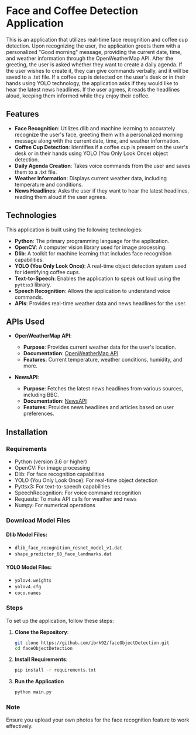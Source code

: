# Face and Coffee Detection Application
This is an application that utilizes real-time face recognition and coffee cup detection. Upon recognizing the user, the application greets them with a personalized "Good morning" message, providing the current date, time, and weather information through the OpenWeatherMap API. 
After the greeting, the user is asked whether they want to create a daily agenda. If the user wishes to create it, they can give commands verbally, and it will be saved to a .txt file. 
If a coffee cup is detected on the user's desk or in their hands using YOLO technology, the application asks if they would like to hear the latest news headlines. If the user agrees, it reads the headlines aloud, keeping them informed while they enjoy their coffee.
## Features

- **Face Recognition**: Utilizes dlib and machine learning to accurately recognize the user's face, greeting them with a personalized morning message along with the current date, time, and weather information.
- **Coffee Cup Detection**: Identifies if a coffee cup is present on the user's desk or in their hands using YOLO (You Only Look Once) object detection.
- **Daily Agenda Creation**: Takes voice commands from the user and saves them to a .txt file.
- **Weather Information**: Displays current weather data, including temperature and conditions.
- **News Headlines**: Asks the user if they want to hear the latest headlines, reading them aloud if the user agrees.

## Technologies

This application is built using the following technologies:

- **Python**: The primary programming language for the application.
- **OpenCV**: A computer vision library used for image processing.
- **Dlib**: A toolkit for machine learning that includes face recognition capabilities.
- **YOLO (You Only Look Once)**: A real-time object detection system used for identifying coffee cups.
- **Text-to-Speech**: Enables the application to speak out loud using the `pyttsx3` library.
- **Speech Recognition**: Allows the application to understand voice commands.
- **APIs**: Provides real-time weather data and news headlines for the user.
  
## APIs Used

- **OpenWeatherMap API**: 
  - **Purpose**: Provides current weather data for the user's location.
  - **Documentation**: [OpenWeatherMap API](https://openweathermap.org/api)
  - **Features**: Current temperature, weather conditions, humidity, and more.
  
- **NewsAPI**: 
  - **Purpose**: Fetches the latest news headlines from various sources, including BBC.
  - **Documentation**: [NewsAPI](https://newsapi.org/)
  - **Features**: Provides news headlines and articles based on user preferences.
 
## Installation

### Requirements
- Python (version 3.6 or higher)
- OpenCV: For image processing
- Dlib: For face recognition capabilities
- YOLO (You Only Look Once): For real-time object detection
- Pyttsx3: For text-to-speech capabilities
- SpeechRecognition: For voice command recognition
- Requests: To make API calls for weather and news
- Numpy: For numerical operations

### Download Model Files

#### Dlib Model Files:
- `dlib_face_recognition_resnet_model_v1.dat`
- `shape_predictor_68_face_landmarks.dat`

#### YOLO Model Files:
- `yolov4.weights`
- `yolov4.cfg`
- `coco.names`

### Steps
To set up the application, follow these steps:

1. **Clone the Repository**:
   ```bash
   git clone https://github.com/ibrk92/faceObjectDetection.git
   cd faceObjectDetection
2. **Install Requirements**:
   ```bash
   pip install -r requirements.txt
   
4. **Run the Application**
   ```bash
   python main.py

### Note
Ensure you upload your own photos for the face recognition feature to work effectively.

